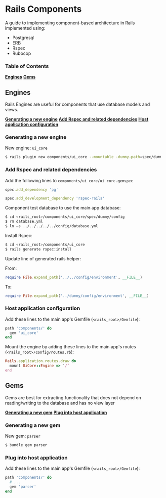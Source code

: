 # Rails Components

A guide to implementing component-based architecture in Rails implemented using:

* Postgresql
* ERB
* Rspec
* Rubocop

### Table of Contents
**[Engines](#engines)**
**[Gems](#gems)**

## Engines

Rails Engines are useful for components that use database models and views.

**[Generating a new engine](#generating-a-new-engine)**
**[Add Rspec and related dependencies](#add-rspec-and-related-dependencies)**
**[Host application configuration](#host-application-configuration)**

### Generating a new engine

New engine: `ui_core`

```bash
$ rails plugin new components/ui_core --mountable -dummy-path=spec/dummy -T
```

### Add Rspec and related dependencies

Add the following lines to `components/ui_core/ui_core.gemspec`

```rb
spec.add_dependency 'pg'

spec.add_development_dependency 'rspec-rails'
```

Component test database to use the main app database:

```bash
$ cd <rails_root>/components/ui_core/spec/dummy/config
$ rm database.yml
$ ln –s ../../../../../config/database.yml
```

Install Rspec:

```bash
$ cd <rails_root>/components/ui_core
$ rails generate rspec:install
```

Update line of generated rails helper:

From:
```rb
require File.expand_path('../../config/environment', __FILE__)
```

To:
```rb
require File.expand_path('../dummy/config/environment', __FILE__)
```

### Host application configuration

Add these lines to the main app's Gemfile (`<rails_root>/Gemfile`):

```rb
path 'components/' do
  gem 'ui_core'
end
```

Mount the engine by adding these lines to the main app's routes (`<rails_root>/config/routes.rb`):

```rb
Rails.application.routes.draw do
  mount UiCore::Engine => ‘/’
end
```

## Gems

Gems are best for extracting functionality that does not depend on reading/writing to the database and has no view layer

**[Generating a new gem](#generating-a-new-gem)**
**[Plug into host application](#plug-into-host-application)**

### Generating a new gem

New gem: `parser`

```bash
$ bundle gem parser
```

### Plug into host application

Add these lines to the main app's Gemfile (`<rails_root>/Gemfile`):

```rb
path 'components/' do
  # ...
  gem 'parser'
end
```
